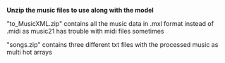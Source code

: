 **Unzip the music files to use along with the model**

"to_MusicXML.zip" contains all the music data in .mxl format instead of .midi as music21 has trouble with midi files sometimes

"songs.zip" contains three different txt files with the processed music as multi hot arrays
